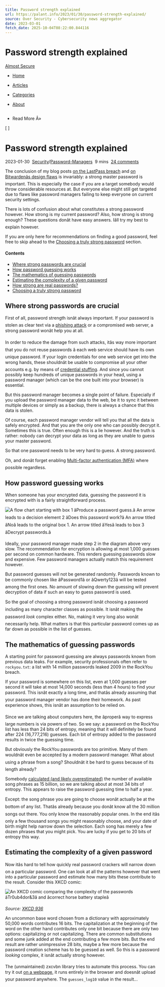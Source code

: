 ```yaml
---
title: Password strength explained
url: https://palant.info/2023/01/30/password-strength-explained/
source: Over Security - Cybersecurity news aggregator
date: 2023-03-01
fetch_date: 2025-10-04T08:22:00.844116
---
```


# Password strength explained

[Almost Secure](/)

* [Home](/)
* [Articles](/articles/)
* [Categories](/categories/)
* [About](/about/)
* ##

  Read More Â»

[ ]

# Password strength explained

2023-01-30
 [Security](/categories/security/)/[Password-Managers](/categories/password-managers/)
 9 mins
 [24 comments](/2023/01/30/password-strength-explained/#comments)

The conclusion of my blog posts [on the LastPass breach](/2022/12/23/lastpass-has-been-breached-what-now/) and [on Bitwardenâs design flaws](/2023/01/23/bitwarden-design-flaw-server-side-iterations/) is invariably: a strong master password is important. This is especially the case if you are a target somebody would throw considerable resources at. But everyone else might still get targeted due to flaws like password managers failing to keep everyone on current security settings.

There is lots of confusion about what constitutes a strong password however. How strong is my current password? Also, how strong is strong enough? These questions donât have easy answers. Iâll try my best to explain however.

If you are only here for recommendations on finding a good password, feel free to skip ahead to the [Choosing a truly strong password](#choosing-a-truly-strong-password) section.

#### Contents

* [Where strong passwords are crucial](#where-strong-passwords-are-crucial)
* [How password guessing works](#how-password-guessing-works)
* [The mathematics of guessing passwords](#the-mathematics-of-guessing-passwords)
* [Estimating the complexity of a given password](#estimating-the-complexity-of-a-given-password)
* [How strong are real passwords?](#how-strong-are-real-passwords)
* [Choosing a truly strong password](#choosing-a-truly-strong-password)

## Where strong passwords are crucial

First of all, password strength isnât always important. If your password is stolen as clear text via a [phishing attack](https://en.wikipedia.org/wiki/Phishing) or a compromised web server, a strong password wonât help you at all.

In order to reduce the damage from such attacks, itâs way more important that you do not reuse passwords â each web service should have its own unique password. If your login credentials for one web service get into the wrong hands, these shouldnât be usable to compromise all your other accounts e.g. by means of [credential stuffing](https://en.wikipedia.org/wiki/Credential_stuffing). And since you cannot possibly keep hundreds of unique passwords in your head, using a password manager (which can be the one built into your browser) is essential.

But this password manager becomes a single point of failure. Especially if you upload the password manager data to the web, be it to sync it between multiple devices or simply as a backup, there is always a chance that this data is stolen.

Of course, each password manager vendor will tell you that all the data is safely encrypted. And that you are the only one who can possibly decrypt it. Sometimes this is true. Often enough this is a lie however. And the truth is rather: nobody can decrypt your data as long as they are unable to guess your master password.

So that one password needs to be very hard to guess. A strong password.

Oh, and donât forget enabling [Multi-factor authentication (MFA)](https://en.wikipedia.org/wiki/Multi-factor_authentication) where possible regardless.

## How password guessing works

When someone has your encrypted data, guessing the password it is encrypted with is a fairly straightforward process.

![A flow chart starting with box 1 âProduce a password guess.â An arrow leads to a decision element 2 âDoes this password work?â An arrow titled âNoâ leads to the original box 1. An arrow titled âYesâ leads to box 3 âDecrypt passwords.â](/2023/01/30/password-strength-explained/password_guessing.png)

Ideally, your password manager made step 2 in the diagram above very slow. The recommendation for encryption is allowing at most 1,000 guesses per second on common hardware. This renders guessing passwords slow and expensive. Few password managers actually match this requirement however.

But password guesses will not be generated randomly. Passwords known to be commonly chosen like âPassword1â or âQwerty123â will be tested among the first ones. No amount of slowing down the guessing will prevent decryption of data if such an easy to guess password is used.

So the goal of choosing a strong password isnât choosing a password including as many character classes as possible. It isnât making the password *look* complex either. No, making it very long also wonât necessarily help. What matters is that this particular password comes up as far down as possible in the list of guesses.

## The mathematics of guessing passwords

A starting point for password guessing are always passwords known from previous data leaks. For example, security professionals often refer to `rockyou.txt`: a list with 14 million passwords leaked 2009 in the RockYou breach.

If your password is somewhere on this list, even at 1,000 guesses per second it will take at most 14,000 seconds (less than 4 hours) to find your password. This isnât exactly a long time, and thatâs already assuming that your password manager vendor has done their homework. As past experience shows, this isnât an assumption to be relied on.

Since we are talking about computers here, the âproperâ way to express large numbers is via powers of two. So we say: a password on the RockYou list has less than 24 bits of entropy, meaning that it will definitely be found after 224 (16,777,216) guesses. Each bit of entropy added to the password results in twice the guessing time.

But obviously the RockYou passwords are too primitive. Many of them wouldnât even be accepted by a modern password manager. What about using a phrase from a song? Shouldnât it be hard to guess because of its length already?

Somebody [calculated (and likely overestimated)](https://security.stackexchange.com/a/164874/4778) the number of available song phrases as 15 billion, so we are talking about at most 34 bits of entropy. This appears to raise the password guessing time to half a year.

Except: the song phrase you are going to choose wonât actually be at the bottom of any list. Thatâs already because you donât know all the 30 million songs out there. You only know the reasonably popular ones. In the end itâs only a few thousand songs you might reasonably choose, and your date of birth might help narrow down the selection. Each song has merely a few dozen phrases that you might pick. You are lucky if you get to 20 bits of entropy this way.

## Estimating the complexity of a given password

Now itâs hard to tell how quickly real password crackers will narrow down on a particular password. One can look at all the patterns however that went into a particular password and estimate how many bits these contribute to the result. Consider this XKCD comic:

![An XKCD comic comparing the complexity of the passwords âTr0ub4dor&3â and âcorrect horse battery stapleâ](/2023/01/30/password-strength-explained/xkcd_password_strength.png)

*Source: [XKCD 936](https://xkcd.com/936/)*

An uncommon base word chosen from a dictionary with approximately 50,000 words contributes 16 bits. The capitalization at the beginning of the word on the other hand contributes only one bit because there are only two options: capitalizing or not capitalizing. There are common substitutions and some junk added at the end contributing a few more bits. But the end result are rather unimpressive 28 bits, maybe a few more because the password creation scheme has to be guessed as well. So this is a password *looking* complex, it isnât actually strong however.

The (unmaintained) zxcvbn library tries to automate this process. You can try it out [on a webpage](https://lowe.github.io/tryzxcvbn/), it runs entirely in the browser and doesnât upload your password anywhere. The `guesses_log10` value in the result...